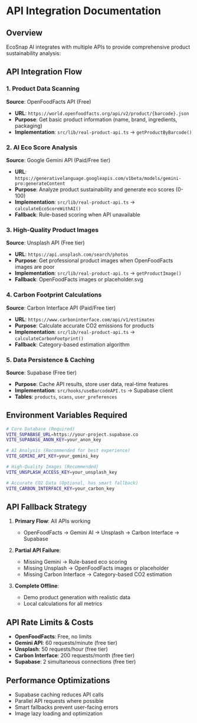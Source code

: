 # API Integration Documentation

## Overview
EcoSnap AI integrates with multiple APIs to provide comprehensive product sustainability analysis:

## API Integration Flow

### 1. Product Data Scanning
**Source**: OpenFoodFacts API (Free)
- **URL**: `https://world.openfoodfacts.org/api/v2/product/{barcode}.json`
- **Purpose**: Get basic product information (name, brand, ingredients, packaging)
- **Implementation**: `src/lib/real-product-api.ts` → `getProductByBarcode()`

### 2. AI Eco Score Analysis  
**Source**: Google Gemini API (Paid/Free tier)
- **URL**: `https://generativelanguage.googleapis.com/v1beta/models/gemini-pro:generateContent`
- **Purpose**: Analyze product sustainability and generate eco scores (0-100)
- **Implementation**: `src/lib/real-product-api.ts` → `calculateEcoScoreWithAI()`
- **Fallback**: Rule-based scoring when API unavailable

### 3. High-Quality Product Images
**Source**: Unsplash API (Free tier)
- **URL**: `https://api.unsplash.com/search/photos`
- **Purpose**: Get professional product images when OpenFoodFacts images are poor
- **Implementation**: `src/lib/real-product-api.ts` → `getProductImage()`
- **Fallback**: OpenFoodFacts images or placeholder.svg

### 4. Carbon Footprint Calculations
**Source**: Carbon Interface API (Paid/Free tier)
- **URL**: `https://www.carboninterface.com/api/v1/estimates`
- **Purpose**: Calculate accurate CO2 emissions for products
- **Implementation**: `src/lib/real-product-api.ts` → `calculateCarbonFootprint()`
- **Fallback**: Category-based estimation algorithm

### 5. Data Persistence & Caching
**Source**: Supabase (Free tier)
- **Purpose**: Cache API results, store user data, real-time features
- **Implementation**: `src/hooks/useBarcodeAPI.ts` → Supabase client
- **Tables**: `products`, `scans`, `user_preferences`

## Environment Variables Required

```bash
# Core Database (Required)
VITE_SUPABASE_URL=https://your-project.supabase.co
VITE_SUPABASE_ANON_KEY=your_anon_key

# AI Analysis (Recommended for best experience)
VITE_GEMINI_API_KEY=your_gemini_key

# High-Quality Images (Recommended)
VITE_UNSPLASH_ACCESS_KEY=your_unsplash_key

# Accurate CO2 Data (Optional, has smart fallback)
VITE_CARBON_INTERFACE_KEY=your_carbon_key
```

## API Fallback Strategy

1. **Primary Flow**: All APIs working
   - OpenFoodFacts → Gemini AI → Unsplash → Carbon Interface → Supabase

2. **Partial API Failure**: 
   - Missing Gemini → Rule-based eco scoring
   - Missing Unsplash → OpenFoodFacts images or placeholder
   - Missing Carbon Interface → Category-based CO2 estimation

3. **Complete Offline**: 
   - Demo product generation with realistic data
   - Local calculations for all metrics

## API Rate Limits & Costs

- **OpenFoodFacts**: Free, no limits
- **Gemini API**: 60 requests/minute (free tier)
- **Unsplash**: 50 requests/hour (free tier)
- **Carbon Interface**: 200 requests/month (free tier)
- **Supabase**: 2 simultaneous connections (free tier)

## Performance Optimizations

- Supabase caching reduces API calls
- Parallel API requests where possible
- Smart fallbacks prevent user-facing errors
- Image lazy loading and optimization
